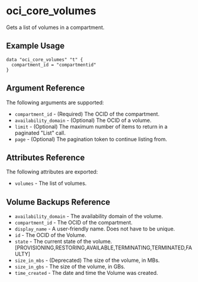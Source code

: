 # oci\_core\_volumes

Gets a list of volumes in a compartment.

## Example Usage

```
data "oci_core_volumes" "t" {
  compartment_id = "compartmentid"
}
```

## Argument Reference

The following arguments are supported:

* `compartment_id` - (Required) The OCID of the compartment.
* `availability_domain` - (Optional) The OCID of a volume.
* `limit` - (Optional) The maximum number of items to return in a paginated "List" call.
* `page` - (Optional) The pagination token to continue listing from.


## Attributes Reference

The following attributes are exported:

* `volumes` - The list of volumes.

## Volume Backups Reference
* `availability_domain` - The availability domain of the volume.
* `compartment_id` - The OCID of the compartment.
* `display_name` - A user-friendly name. Does not have to be unique.
* `id` - The OCID of the Volume.
* `state` - The current state of the volume. [PROVISIONING,RESTORING,AVAILABLE,TERMINATING,TERMINATED,FAULTY]
* `size_in_mbs` - (Deprecated) The size of the volume, in MBs.
* `size_in_gbs` - The size of the volume, in GBs.
* `time_created` - The date and time the Volume was created.
